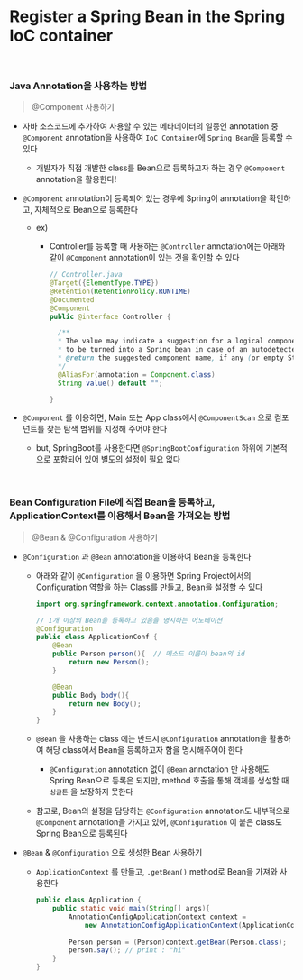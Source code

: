 # Register a Spring Bean in the Spring IoC container

<br/>

### Java Annotation을 사용하는 방법

> @Component 사용하기

- 자바 소스코드에 추가하여 사용할 수 있는 메타데이터의 일종인 annotation 중 `@Component` annotation을 사용하여 `IoC Container`에 `Spring Bean`을 등록할 수 있다
  - 개발자가 직접 개발한 class를 Bean으로 등록하고자 하는 경우 `@Component` annotation을 활용한다!
- `@Component` annotation이 등록되어 있는 경우에 Spring이 annotation을 확인하고, 자체적으로 Bean으로 등록한다
  - ex)
    - Controller를 등록할 때 사용하는 `@Controller` annotation에는 아래와 같이  `@Component` annotation이 있는 것을 확인할 수 있다

      ```java
      // Controller.java
      @Target({ElementType.TYPE})
      @Retention(RetentionPolicy.RUNTIME)
      @Documented
      @Component
      public @interface Controller {
      
        /**
        * The value may indicate a suggestion for a logical component name,
        * to be turned into a Spring bean in case of an autodetected component.
        * @return the suggested component name, if any (or empty String otherwise)
        */
        @AliasFor(annotation = Component.class)
        String value() default "";
      
      }
      ```

- `@Component` 를 이용하면, Main 또는 App class에서 `@ComponentScan` 으로 컴포넌트를 찾는 탐색 범위를 지정해 주어야 한다
  - but, SpringBoot를 사용한다면 `@SpringBootConfiguration` 하위에 기본적으로 포함되어 있어 별도의 설정이 필요 없다

<br/>

### Bean Configuration File에 직접 Bean을 등록하고, ApplicationContext를 이용해서 Bean을 가져오는 방법

> @Bean & @Configuration 사용하기

- `@Configuration` 과 `@Bean` annotation을 이용하여 Bean을 등록한다
  - 아래와 같이 `@Configuration` 을 이용하면 Spring Project에서의 Configuration 역할을 하는 Class를 만들고, Bean을 설정할 수 있다

    ```java
    import org.springframework.context.annotation.Configuration;
    
    // 1개 이상의 Bean을 등록하고 있음을 명시하는 어노테이션 
    @Configuration
    public class ApplicationConf {
        @Bean
        public Person person(){  // 메소드 이름이 bean의 id
            return new Person();
        }
    
        @Bean
        public Body body(){
            return new Body();
        }
    }
    ```

  - `@Bean` 을 사용하는 class 에는 반드시 `@Configuration` annotation을 활용하여 해당 class에서 Bean을 등록하고자 함을 명시해주어야 한다
    - `@Configuration` annotation 없이 `@Bean` annotation 만 사용해도 Spring Bean으로 등록은 되지만, method 호출을 통해 객체를 생성할 때 `싱글톤` 을 보장하지 못한다
  - 참고로, Bean의 설정을 담당하는 `@Configuration` annotation도 내부적으로 `@Component` annotation을 가지고 있어, `@Configuration` 이 붙은 class도 Spring Bean으로 등록된다
- `@Bean` & `@Configuration` 으로 생성한 Bean 사용하기
  - `ApplicationContext` 를 만들고, `.getBean()` method로 Bean을 가져와 사용한다

    ```java
    public class Application {
        public static void main(String[] args){
            AnnotationConfigApplicationContext context =
                new AnnotationConfigApplicationContext(ApplicationConf.class);
                
            Person person = (Person)context.getBean(Person.class);
            person.say(); // print : "hi"
        }
    }
    ```
